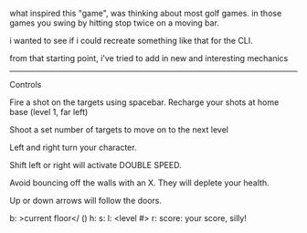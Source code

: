 what inspired this "game", was thinking about most golf games.
in those games you swing by hitting stop twice on a moving bar.

i wanted to see if i could recreate something like that for the CLI.

from that starting point, i've tried to add in new and interesting mechanics

---
Controls

Fire a shot on the targets using spacebar.
Recharge your shots at home base (level 1, far left)

Shoot a set number of targets to move on to the next level

Left and right turn your character.

Shift left or right will activate DOUBLE SPEED.

Avoid bouncing off the walls with an X.  They will deplete your health.

Up or down arrows will follow the doors.

b: &gt;current floor&lt;/<max floor> (<floor containing target>)
h: <health> s: <shots remaining> l: <level #> r: <remaining targets in this level>
score: your score, silly!

